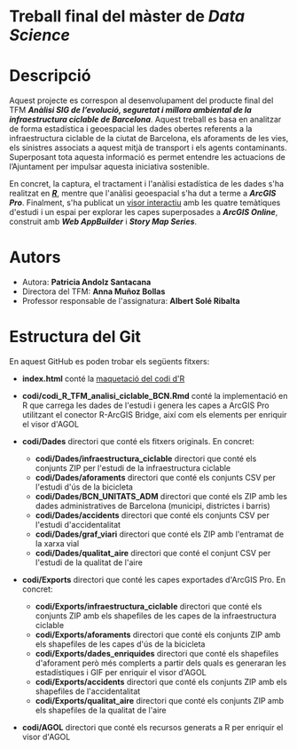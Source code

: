 # Treball final del màster de _Data Science_

#  Descripció
Aquest projecte es correspon al desenvolupament del producte final del TFM _**Anàlisi SIG de l’evolució, seguretat i millora ambiental de la infraestructura ciclable de Barcelona**_. Aquest treball es basa en analitzar de forma estadística i geoespacial les dades obertes referents a la infraestructura ciclable de la ciutat de Barcelona, els aforaments de les vies, els sinistres associats a aquest mitjà de transport i els agents contaminants. Superposant tota aquesta informació es permet entendre les actuacions de l’Ajuntament per impulsar aquesta iniciativa sostenible.

En concret, la captura, el tractament i l'anàlisi estadística de les dades s'ha realitzat en ***[R](https://patriciaandolz.github.io/tfm/)***, mentre que l'anàlisi geoespacial s'ha dut a terme a ***ArcGIS Pro***. Finalment, s'ha publicat un [visor interactiu](https://patriciaandolz.maps.arcgis.com/apps/MapSeries/index.html?appid=d3808fb4190b40939b9d3bfea61f7f7b) amb les quatre temàtiques d'estudi i un espai per explorar les capes superposades a ***ArcGIS Online***, construit amb ***Web AppBuilder*** i ***Story Map Series***.

# Autors
* Autora: **Patricia Andolz Santacana**
* Directora del TFM: **Anna Muñoz Bollas**
* Professor responsable de l'assignatura: **Albert Solé Ribalta**

# Estructura del Git
En aquest GitHub es poden trobar els següents fitxers:
*  **index.html** conté la [maquetació del codi d'R](https://patriciaandolz.github.io/tfm/)

*  **codi/codi_R_TFM_analisi_ciclable_BCN.Rmd** conté la implementació en R que carrega les dades de l'estudi i genera les capes a ArcGIS Pro utilitzant el conector R-ArcGIS Bridge, així com els elements per enriquir el visor d'AGOL

*  **codi/Dades** directori que conté els fitxers originals. En concret:
     *  **codi/Dades/infraestructura_ciclable** directori que conté els conjunts ZIP per l'estudi de la infraestructura ciclable
     *  **codi/Dades/aforaments** directori que conté els conjunts CSV per l'estudi d'ús de la bicicleta
     *  **codi/Dades/BCN_UNITATS_ADM** directori que conté els ZIP amb les dades administratives de Barcelona (municipi, districtes i barris)
     *  **codi/Dades/accidents** directori que conté els conjunts CSV per l'estudi d'accidentalitat
     *  **codi/Dades/graf_viari** directori que conté els ZIP amb l'entramat de la xarxa vial     
     *  **codi/Dades/qualitat_aire** directori que conté el conjunt CSV per l'estudi de la qualitat de l'aire

*  **codi/Exports** directori que conté les capes exportades d'ArcGIS Pro. En concret:
     *  **codi/Exports/infraestructura_ciclable** directori que conté els conjunts ZIP amb els shapefiles de les capes de la infraestructura ciclable
     *  **codi/Exports/aforaments** directori que conté els conjunts ZIP amb els shapefiles de les capes d'ús de la bicicleta
     *  **codi/Exports/dades_enriquides** directori que conté els shapefiles d'aforament però més complerts a partir dels quals es generaran les estadístiques i GIF per enriquir el visor d'AGOL
     *  **codi/Exports/accidents** directori que conté els conjunts ZIP amb els shapefiles de l'accidentalitat
     *  **codi/Exports/qualitat_aire** directori que conté els conjunts ZIP amb els shapefiles de la qualitat de l'aire


*  **codi/AGOL** directori que conté els recursos generats a R per enriquir el visor d'AGOL
